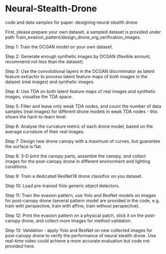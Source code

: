 # Neural-Stealth-Drone
code and data samples for paper: designing neural stealth drone

First, please prepare your own dataset, a sampled dataset is provided under path Train_evasion_pattern/design_drone_org_verification_images.

Step 1: Train the DCGAN model on your own dataset.

Step 2: Generate enough synthetic images by DCGAN (flexible amount, recommend not less than the dataset).

Step 3: Use the convolutional layers in the DCGAN discriminator as latent feature extractor to process latent feature maps of both images in the dataset (real images) and synthetic images.

Step 4: Use TDA on both latent feature maps of real images and synthetic images, visualise the TDA space.

Step 5: Filter and leave only weak TDA nodes, and count the number of data samples (real images) for different drone models in weak TDA nodes - this shows the hard-to-learn level.

Step 6: Analyse the curvature metric of each drone model, based on the average curvature of their real images.

Step 7: Design new drone canopy with a maximum of curves, but guarantee the surface is flat.

Step 8: 3-D print the canopy parts, assamble the canopy, and collect images for the post-canopy drone in different environment and lighting conditions.

Step 9: Train a dedicated ResNet18 drone classifior on you dataset.

Step 10: Load pre-trained Yolo generic object detectors.

Step 11: Train the evasion pattern, use Yolo and ResNet models on images for post-canopy drone (several pattern model are provided in the code, e.g. train with perspective, train with affine, train without perspective).

Step 12: Print the evasion pattern on a physical patch, stick it on the post-canopy drone, and collect more images for method validation.

Step 13: Validation - apply Yolo and ResNet on new collected images for post-canopy drone to verify the performance of neural stealth drone. Use real-time video could achieve a more accurate evaluation but code not provided here.
